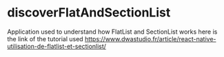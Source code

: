 # discoverFlatAndSectionList
Application used to understand how FlatList and SectionList works
here is the link of the tutorial used https://www.dwastudio.fr/article/react-native-utilisation-de-flatlist-et-sectionlist/
